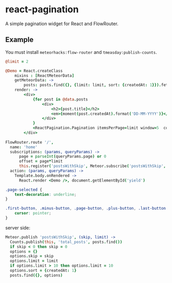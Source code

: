 react-pagination
================

A simple pagination widget for React and FlowRouter.

Example
-------

You must install ```meteorhacks:flow-router``` and ```tmeasday:publish-counts```.

```coffee
@limit = 2

@Demo = React.createClass
    mixins : [ReactMeteorData]
    getMeteorData: ->
        posts: posts.find({}, {limit: limit, sort: {createdAt: 1}}).fetch()
    render: ->
        <div>
            {for post in @data.posts
                <div>
                    <h2>{post.title}</h2>
                    <em>{moment(post.createdAt).format('DD-MM-YYYY')}</em>
                </div>
            }
            <ReactPagination.Pagination itemsPerPage=limit window=5  count='total_posts' />
        </div>
        
FlowRouter.route '/',
  name: 'home'
  subscriptions: (params, queryParams) ->
      page = parseInt(queryParams.page) or 0
      offset = page*limit
      this.register('postsWithSkip', Meteor.subscribe('postsWithSkip', offset, limit))
  action: (params, queryParams) ->
    Template.body.onRendered ->
      React.render <Demo />, document.getElementById('yield')        
```
      
```css
.page-selected {
    text-decoration: underline;
}

.first-button, .minus-button, .page-button, .plus-button, .last-button {
    cursor: pointer;
}
```
      
server side:
```coffee
Meteor.publish 'postsWithSkip', (skip, limit) ->
  Counts.publish(this, 'total_posts', posts.find())
  if skip < 0 then skip = 0
  options = {}
  options.skip = skip
  options.limit = limit
  if options.limit > 10 then options.limit = 10
  options.sort = {createdAt: 1}
  posts.find({}, options)
```  